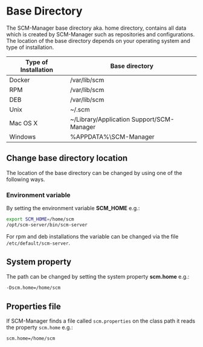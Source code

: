 # Base Directory

The SCM-Manager base directory aka. home directory, 
contains all data which is created by SCM-Manager such as repositories and configurations.
The location of the base directory depends on your operating system and type of installation.

| Type of Installation | Base directory |
|----------------------|----------------|
| Docker | /var/lib/scm |
| RPM | /var/lib/scm |
| DEB | /var/lib/scm |
| Unix | ~/.scm |
| Mac OS X | ~/Library/Application Support/SCM-Manager |
| Windows | %APPDATA%\SCM-Manager |

## Change base directory location

The location of the base directory can be changed by using one of the following ways.

### Environment variable

By setting the environment variable **SCM_HOME** e.g.:

```bash
export SCM_HOME=/home/scm
/opt/scm-server/bin/scm-server
```

For rpm and deb installations the variable can be changed via the file `/etc/default/scm-server`.   

## System property

The path can be changed by setting the system property **scm.home** e.g.:

```bash
-Dscm.home=/home/scm
```
## Properties file

If SCM-Manager finds a file called `scm.properties` on the class path it reads the property `scm.home` e.g.:

```properties
scm.home=/home/scm
```
